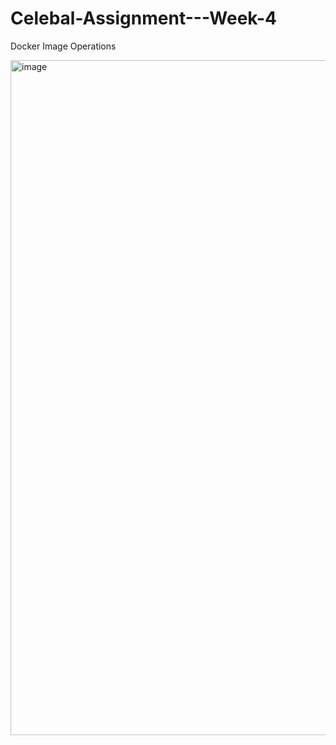 # Celebal-Assignment---Week-4
Docker Image Operations

<img width="1920" height="1080" alt="image" src="https://github.com/user-attachments/assets/755d5944-cb30-4fcc-a92c-c895ff01b33c" />
